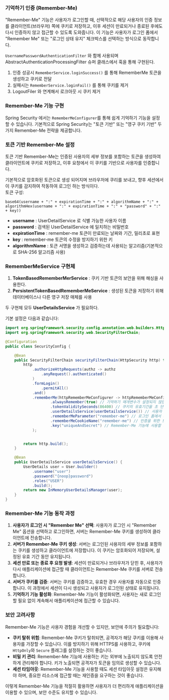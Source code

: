 ### 기억하기 인증 (Remember-Me) 
"Remember-Me" 기능은 사용자가 로그인할 때, 선택적으로 해당 사용자의 인증 정보를 클라이언트(브라우저) 쪽에 쿠키로 저장하고, 이후 세션이 만료되거나 종료된 후에도 다시 인증하지 않고 접근할 수 있도록 도와줍니다. 이 기능은 사용자가 로그인 폼에서 "Remember Me" 또는 "로그인 상태 유지" 체크박스를 선택하는 방식으로 동작합니다.
  
`UsernamePasswordAuthenticationFilter` 와 함께 사용되며 AbstractAuthenticationProcessingFilter 슈퍼 클래스에서 훅을 통해 구현된다.  
1. 인증 성공시 `RememberService.loginSuccess()` 를 통해 RememberMe 토큰을 생성하고 쿠키로 전달
2. 실패시는 `RememberService.loginFail()` 를 통해 쿠키를 제거
3. LogoutFiler 와 연계해서 로크아웃 시 쿠키 제거

### Remember-Me 기능 구현

Spring Security 에서는 `RememberMeConfigurer`를 통해 쉽게 기억하기 기능을 설정할 수 있습니다. 기본적으로 Spring Security는 "토큰 기반" 또는 "영구 쿠키 기반" 두 가지 Remember-Me 전략을 제공합니다.

### 토큰 기반 Remember-Me 설정

토큰 기반 Remember-Me는 인증된 사용자의 세부 정보를 포함하는 토큰을 생성하여 클라이언트에 쿠키로 저장하고, 이후 요청에서 이 쿠키를 기반으로 사용자를 인증합니다.  
  
기본적으로 암호화된 토큰으로 생성 되어지며 브라우저에 쿠리를 보내고, 향후 세션에서 이 쿠키를 감지하여 작동하여 로그인 하는 방식이다.  
토큰 구성:  
```text
base64(username + ":" + expirationTime + ":" + algorithmName + ":" + algorithmHex(username + ":" + expirationTime + ":" + "password" + ":" + key))
```
- **username** : UserDetailService 로 식별 가능한 사용자 이름
- **password** : 검색된 UserDetailService 에 일치하는 비밀번호
- **expirationTime** : remember-me 토큰이 만료되는 날짜와 기간, 밀리초로 표현
- **key** : remember-me 토큰의 수정을 방지하기 위한 키
- **algorithmName** : 토큰 서명을 생성하고 검증하는데 사용되는 알고리즘(기본적으로 SHA-256 알고리즘 사용)
  
### RememberMeService 구현체
1. **TokenBasedRememberMerService** : 쿠키 기반 토큰의 보안을 위해 해싱을 사용한다.
2. **PersistentTokenBasedRememberMeService** : 생성된 토큰을 저장하기 위해 데이터베이스나 다른 영구 저장 매체를 사용  

두 구현체 모두 **UserDetailsService** 가 필요하다. 

기본 설정은 다음과 같습니다:

```java
import org.springframework.security.config.annotation.web.builders.HttpSecurity;
import org.springframework.security.web.SecurityFilterChain;

@Configuration
public class SecurityConfig {

    @Bean
    public SecurityFilterChain securityFilterChain(HttpSecurity http) throws Exception {
        http
            .authorizeHttpRequests(authz -> authz
                .anyRequest().authenticated()
            )
            .formLogin()
                .permitAll()
            .and()
            .rememberMe(httpRememberMeConfigurer -> httpRememberMeConfigurer
                    .alwaysRemember(true) // 기억하기 매개변수가 설정되지 않았을 떄에도 쿠키가 항상 생성되어야 하는지에 대한 여부
                    .tokenValiditySeconds(86400) // 쿠키의 유효기간을 초 단위로 설정 (예: 24시간)
                    .userDetailsService(userDetailsService()) // 사용자 정보를 제공하는 서비스
                    .rememberMeParameter("remember-me") // 로그인 폼에서 사용할 파라미터 이름 (체크 박스 파라미터 이름)
                    .rememberMeCookieName("remember-me") // 인증을 위한 토큰을 저장하는 쿠키 이름 기본값은 remember-me
                    .key("uniqueAndSecret") // Remember-Me 기능에 사용할 키
            );


        return http.build();
    }

    @Bean
    public UserDetailsService userDetailsService() {
        UserDetails user = User.builder()
            .username("user")
            .password("{noop}password")
            .roles("USER")
            .build();
        return new InMemoryUserDetailsManager(user);
    }
}

```

### Remember-Me 기능 동작 과정

1. **사용자가 로그인 시 "Remember Me" 선택**: 사용자가 로그인 시 "Remember Me" 옵션을 선택하고 로그인하면, 서버는 Remember-Me 쿠키를 생성하여 클라이언트에 전송합니다.
2. **서버가 Remember-Me 쿠키 생성**: 서버는 로그인된 사용자의 세부 정보를 포함하는 쿠키를 생성하고 클라이언트에 저장합니다. 이 쿠키는 암호화되어 저장되며, 설정된 유효 기간 동안 유지됩니다.
3. **세션 만료 또는 종료 후 요청 발생**: 세션이 만료되거나 브라우저가 닫힌 후, 사용자가 다시 애플리케이션에 접근할 때 클라이언트는 Remember-Me 쿠키를 서버로 전송합니다.
4. **서버가 쿠키를 검증**: 서버는 쿠키를 검증하고, 유효한 경우 사용자를 자동으로 인증합니다. 이 과정에서 세션이 다시 생성되고 사용자가 로그인된 상태로 유지됩니다.
5. **기억하기 기능 활성화**: Remember-Me 기능이 활성화되면, 사용자는 새로 로그인할 필요 없이 계속해서 애플리케이션에 접근할 수 있습니다.

### 보안 고려사항

Remember-Me 기능은 사용자 경험을 개선할 수 있지만, 보안에 주의가 필요합니다:

- **쿠키 탈취 위험**: Remember-Me 쿠키가 탈취되면, 공격자가 해당 쿠키를 이용해 사용자를 가장할 수 있습니다. 이를 방지하기 위해 HTTPS를 사용하고, 쿠키에 `HttpOnly`와 `Secure` 플래그를 설정하는 것이 좋습니다.
- **비밀 키 관리**: Remember-Me 기능에 사용하는 키는 외부에 노출되지 않도록 안전하게 관리해야 합니다. 키가 노출되면 공격자가 토큰을 임의로 생성할 수 있습니다.
- **세션 타임아웃**: Remember-Me 기능을 사용할 때도 세션 타임아웃 설정은 유지해야 하며, 중요한 리소스에 접근할 때는 재인증을 요구하는 것이 좋습니다.

이렇게 Remember-Me 기능을 적절히 활용하면 사용자가 더 편리하게 애플리케이션을 이용할 수 있으며, 보안 수준도 유지할 수 있습니다.